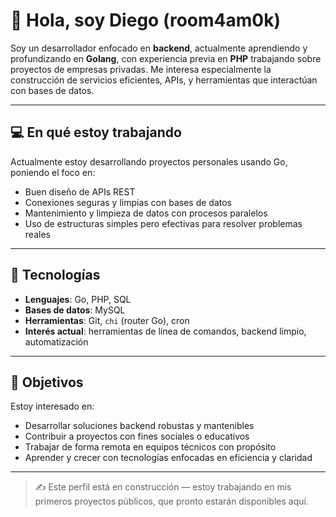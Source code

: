 # 👋 Hola, soy Diego (room4am0k)

Soy un desarrollador enfocado en **backend**, actualmente aprendiendo y profundizando en **Golang**, con experiencia previa en **PHP** trabajando sobre proyectos de empresas privadas. Me interesa especialmente la construcción de servicios eficientes, APIs, y herramientas que interactúan con bases de datos.

---

## 💻 En qué estoy trabajando

Actualmente estoy desarrollando proyectos personales usando Go, poniendo el foco en:
- Buen diseño de APIs REST
- Conexiones seguras y limpias con bases de datos
- Mantenimiento y limpieza de datos con procesos paralelos
- Uso de estructuras simples pero efectivas para resolver problemas reales

---

## 🧰 Tecnologías

- **Lenguajes**: Go, PHP, SQL
- **Bases de datos**: MySQL
- **Herramientas**: Git, `chi` (router Go), cron
- **Interés actual**: herramientas de línea de comandos, backend limpio, automatización

---

## 🎯 Objetivos

Estoy interesado en:
- Desarrollar soluciones backend robustas y mantenibles
- Contribuir a proyectos con fines sociales o educativos
- Trabajar de forma remota en equipos técnicos con propósito
- Aprender y crecer con tecnologías enfocadas en eficiencia y claridad

---

> ✍️ Este perfil está en construcción — estoy trabajando en mis primeros proyectos públicos, que pronto estarán disponibles aquí.
